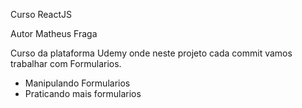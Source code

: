 Curso ReactJS

Autor Matheus Fraga

Curso da plataforma Udemy onde neste projeto cada commit vamos trabalhar com Formularios.

- Manipulando Formularios
- Praticando mais formularios

